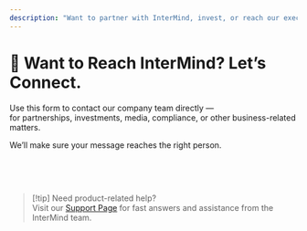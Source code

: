```yaml
---
description: "Want to partner with InterMind, invest, or reach our executive team? Use this form for business inquiries, media requests, or legal matters."
---
```


# 🤝 Want to Reach InterMind? Let’s Connect.

Use this form to contact our company team directly —  
for partnerships, investments, media, compliance, or other business-related matters.

We’ll make sure your message reaches the right person.

<br>

<ContactForm
  formStyle="margin: 1rem auto;"  
  categoryLabel="What is your reason for contacting us?"  
  categoryPlaceholderText="Choose your topic..."  
  messageLabel="Message (optional)"  
  messagePlaceholderText="Share any relevant background, timelines, or context you'd like us to consider."  
  buttonText="Send your message"  
  :services="[
    'I want to explore a partnership',
    'I’m interested in investing',
    'I have a media or PR inquiry',
    'I have a legal or compliance matter',
    'I want to report abuse or misconduct',
    'Something else'
  ]"
/>

<br>

> [!tip] Need product-related help?  
> Visit our [Support Page](../help) for fast answers and assistance from the InterMind team.

